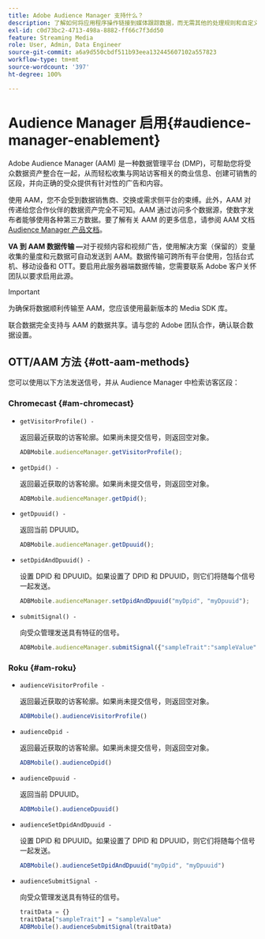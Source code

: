 ```yaml
---
title: Adobe Audience Manager 支持什么？
description: 了解如何将应用程序操作链接到媒体跟踪数据，而无需其他的处理规则和自定义变量。
exl-id: c0d73bc2-4713-498a-8882-ff66c7f3dd50
feature: Streaming Media
role: User, Admin, Data Engineer
source-git-commit: a6a9d550cbdf511b93eea132445607102a557823
workflow-type: tm+mt
source-wordcount: '397'
ht-degree: 100%

---
```


# Audience Manager 启用{#audience-manager-enablement}

Adobe Audience Manager (AAM) 是一种数据管理平台 (DMP)，可帮助您将受众数据资产整合在一起，从而轻松收集与网站访客相关的商业信息、创建可销售的区段，并向正确的受众提供有针对性的广告和内容。

使用 AAM，您不会受到数据销售商、交换或需求侧平台的束缚。此外，AAM 对传递给您合作伙伴的数据资产完全不可知。AAM 通过访问多个数据源，使数字发布者能够使用各种第三方数据。要了解有关 AAM 的更多信息，请参阅 AAM 文档 [Audience Manager 产品文档](https://experienceleague.adobe.com/docs/audience-manager/user-guide/aam-home.html?lang=zh-Hans)。

**VA 到 AAM 数据传输 —**&#x200B;对于视频内容和视频广告，使用解决方案（保留的）变量收集的量度和元数据可自动发送到 AAM。数据传输可跨所有平台使用，包括台式机、移动设备和 OTT。要启用此服务器端数据传输，您需要联系 Adobe 客户关怀团队以要求启用此源。

>[!IMPORTANT]
>
>为确保将数据顺利传输至 AAM，您应该使用最新版本的 Media SDK 库。

联合数据完全支持与 AAM 的数据共享。请与您的 Adobe 团队合作，确认联合数据设置。

## OTT/AAM 方法 {#ott-aam-methods}

您可以使用以下方法发送信号，并从 Audience Manager 中检索访客区段：

### Chromecast {#am-chromecast}

* `getVisitorProfile() -`

  返回最近获取的访客轮廓。如果尚未提交信号，则返回空对象。

  ```js
  ADBMobile.audienceManager.getVisitorProfile();
  ```

* `getDpid() -`

  返回最近获取的访客轮廓。如果尚未提交信号，则返回空对象。

  ```js
  ADBMobile.audienceManager.getDpid();
  ```

* `getDpuuid() -`

  返回当前 DPUUID。

  ```js
  ADBMobile.audienceManager.getDpuuid();
  ```

* `setDpidAndDpuuid() -`

  设置 DPID 和 DPUUID。如果设置了 DPID 和 DPUUID，则它们将随每个信号一起发送。

  ```js
  ADBMobile.audienceManager.setDpidAndDpuuid("myDpid", "myDpuuid");
  ```

* `submitSignal() -`

  向受众管理发送具有特征的信号。

  ```js
  ADBMobile.audienceManager.submitSignal({"sampleTrait":"sampleValue"});
  ```

### Roku {#am-roku}

* `audienceVisitorProfile -`

  返回最近获取的访客轮廓。如果尚未提交信号，则返回空对象。

  ```js
  ADBMobile().audienceVisitorProfile()
  ```

* `audienceDpid -`

  返回最近获取的访客轮廓。如果尚未提交信号，则返回空对象。

  ```js
  ADBMobile().audienceDpid()
  ```

* `audienceDpuuid -`

  返回当前 DPUUID。

  ```js
  ADBMobile().audienceDpuuid()
  ```

* `audienceSetDpidAndDpuuid -`

  设置 DPID 和 DPUUID。如果设置了 DPID 和 DPUUID，则它们将随每个信号一起发送。

  ```js
  ADBMobile().audienceSetDpidAndDpuuid("myDpid", "myDpuuid")
  ```

* `audienceSubmitSignal -`

  向受众管理发送具有特征的信号。

  ```js
  traitData = {}
  traitData["sampleTrait"] = "sampleValue"
  ADBMobile().audienceSubmitSignal(traitData)
  ```
